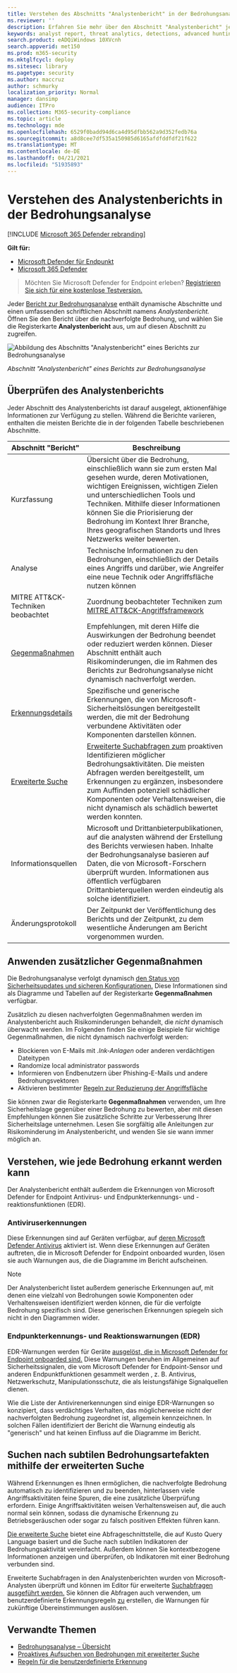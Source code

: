 ```yaml
---
title: Verstehen des Abschnitts "Analystenbericht" in der Bedrohungsanalyse
ms.reviewer: ''
description: Erfahren Sie mehr über den Abschnitt "Analystenbericht" jedes Berichts zur Bedrohungsanalyse. Erfahren Sie, wie sie Informationen zu Bedrohungen, Risikominderungen, Erkennungen, erweiterten Suchabfragen und vielem mehr bietet.
keywords: analyst report, threat analytics, detections, advanced hunting queries, mitigations,
search.product: eADQiWindows 10XVcnh
search.appverid: met150
ms.prod: m365-security
ms.mktglfcycl: deploy
ms.sitesec: library
ms.pagetype: security
ms.author: maccruz
author: schmurky
localization_priority: Normal
manager: dansimp
audience: ITPro
ms.collection: M365-security-compliance
ms.topic: article
ms.technology: mde
ms.openlocfilehash: 6529f0badd94d6ca4d95dfbb562a9d352fedb76a
ms.sourcegitcommit: a8d8cee7df535a150985d6165afdfddfdf21f622
ms.translationtype: MT
ms.contentlocale: de-DE
ms.lasthandoff: 04/21/2021
ms.locfileid: "51935893"
---
```

# <a name="understand-the-analyst-report-in-threat-analytics"></a>Verstehen des Analystenberichts in der Bedrohungsanalyse

[!INCLUDE [Microsoft 365 Defender rebranding](../../includes/microsoft-defender.md)]

**Gilt für:**
- [Microsoft Defender für Endpunkt](https://go.microsoft.com/fwlink/p/?linkid=2154037)
- [Microsoft 365 Defender](https://go.microsoft.com/fwlink/?linkid=2118804)

> Möchten Sie Microsoft Defender for Endpoint erleben? [Registrieren Sie sich für eine kostenlose Testversion.](https://www.microsoft.com/microsoft-365/windows/microsoft-defender-atp?ocid=docs-wdatp-exposedapis-abovefoldlink)

Jeder [Bericht zur Bedrohungsanalyse](threat-analytics.md) enthält dynamische Abschnitte und einen umfassenden schriftlichen Abschnitt namens _Analystenbericht._ Öffnen Sie den Bericht über die nachverfolgte Bedrohung, und wählen Sie die Registerkarte **Analystenbericht** aus, um auf diesen Abschnitt zu zugreifen.

![Abbildung des Abschnitts "Analystenbericht" eines Berichts zur Bedrohungsanalyse](images/ta-analyst-report-small.png)

_Abschnitt "Analystenbericht" eines Berichts zur Bedrohungsanalyse_

## <a name="scan-the-analyst-report"></a>Überprüfen des Analystenberichts 
Jeder Abschnitt des Analystenberichts ist darauf ausgelegt, aktionenfähige Informationen zur Verfügung zu stellen. Während die Berichte variieren, enthalten die meisten Berichte die in der folgenden Tabelle beschriebenen Abschnitte.

| Abschnitt "Bericht" | Beschreibung |
|--|--|
| Kurzfassung | Übersicht über die Bedrohung, einschließlich wann sie zum ersten Mal gesehen wurde, deren Motivationen, wichtigen Ereignissen, wichtigen Zielen und unterschiedlichen Tools und Techniken. Mithilfe dieser Informationen können Sie die Priorisierung der Bedrohung im Kontext Ihrer Branche, Ihres geografischen Standorts und Ihres Netzwerks weiter bewerten. |
| Analyse | Technische Informationen zu den Bedrohungen, einschließlich der Details eines Angriffs und darüber, wie Angreifer eine neue Technik oder Angriffsfläche nutzen können | 
| MITRE ATT&CK-Techniken beobachtet | Zuordnung beobachteter Techniken zum [MITRE ATT&CK-Angriffsframework](https://attack.mitre.org/) | 
| [Gegenmaßnahmen](#apply-additional-mitigations) | Empfehlungen, mit deren Hilfe die Auswirkungen der Bedrohung beendet oder reduziert werden können. Dieser Abschnitt enthält auch Risikominderungen, die im Rahmen des Berichts zur Bedrohungsanalyse nicht dynamisch nachverfolgt werden. |
| [Erkennungsdetails](#understand-how-each-threat-can-be-detected) | Spezifische und generische Erkennungen, die von Microsoft-Sicherheitslösungen bereitgestellt werden, die mit der Bedrohung verbundene Aktivitäten oder Komponenten darstellen können. | 
| [Erweiterte Suche](#find-subtle-threat-artifacts-using-advanced-hunting) | [Erweiterte Suchabfragen zum](advanced-hunting-overview.md) proaktiven Identifizieren möglicher Bedrohungsaktivitäten. Die meisten Abfragen werden bereitgestellt, um Erkennungen zu ergänzen, insbesondere zum Auffinden potenziell schädlicher Komponenten oder Verhaltensweisen, die nicht dynamisch als schädlich bewertet werden konnten. | 
| Informationsquellen | Microsoft und Drittanbieterpublikationen, auf die analysten während der Erstellung des Berichts verwiesen haben. Inhalte der Bedrohungsanalyse basieren auf Daten, die von Microsoft-Forschern überprüft wurden. Informationen aus öffentlich verfügbaren Drittanbieterquellen werden eindeutig als solche identifiziert. | 
| Änderungsprotokoll | Der Zeitpunkt der Veröffentlichung des Berichts und der Zeitpunkt, zu dem wesentliche Änderungen am Bericht vorgenommen wurden. |

## <a name="apply-additional-mitigations"></a>Anwenden zusätzlicher Gegenmaßnahmen
Die Bedrohungsanalyse verfolgt dynamisch [den Status von Sicherheitsupdates und sicheren Konfigurationen.](threat-analytics.md#mitigations-review-list-of-mitigations-and-the-status-of-your-devices) Diese Informationen sind als Diagramme und Tabellen auf der Registerkarte **Gegenmaßnahmen** verfügbar.

Zusätzlich zu diesen nachverfolgten Gegenmaßnahmen werden im Analystenbericht auch Risikominderungen behandelt, die _nicht_ dynamisch überwacht werden. Im Folgenden finden Sie einige Beispiele für wichtige Gegenmaßnahmen, die nicht dynamisch nachverfolgt werden:

- Blockieren von E-Mails mit _.lnk-Anlagen_ oder anderen verdächtigen Dateitypen
- Randomize local administrator passwords
- Informieren von Endbenutzern über Phishing-E-Mails und andere Bedrohungsvektoren
- Aktivieren bestimmter [Regeln zur Reduzierung der Angriffsfläche](attack-surface-reduction.md)

Sie können zwar die Registerkarte **Gegenmaßnahmen** verwenden, um Ihre Sicherheitslage gegenüber einer Bedrohung zu bewerten, aber mit diesen Empfehlungen können Sie zusätzliche Schritte zur Verbesserung Ihrer Sicherheitslage unternehmen. Lesen Sie sorgfältig alle Anleitungen zur Risikominderung im Analystenbericht, und wenden Sie sie wann immer möglich an.

## <a name="understand-how-each-threat-can-be-detected"></a>Verstehen, wie jede Bedrohung erkannt werden kann
Der Analystenbericht enthält außerdem die Erkennungen  von Microsoft Defender for Endpoint Antivirus- und Endpunkterkennungs- und -reaktionsfunktionen (EDR).

### <a name="antivirus-detections"></a>Antiviruserkennungen
Diese Erkennungen sind auf Geräten verfügbar, auf [deren Microsoft Defender Antivirus](https://docs.microsoft.com/windows/security/threat-protection/microsoft-defender-antivirus/microsoft-defender-antivirus-in-windows-10) aktiviert ist. Wenn diese Erkennungen auf Geräten auftreten, die in Microsoft Defender for Endpoint onboarded wurden, lösen sie auch Warnungen aus, die die Diagramme im Bericht aufscheinen.

>[!NOTE]
>Der Analystenbericht  listet außerdem generische Erkennungen auf, mit denen eine vielzahl von Bedrohungen sowie Komponenten oder Verhaltensweisen identifiziert werden können, die für die verfolgte Bedrohung spezifisch sind. Diese generischen Erkennungen spiegeln sich nicht in den Diagrammen wider.

### <a name="endpoint-detection-and-response-edr-alerts"></a>Endpunkterkennungs- und Reaktionswarnungen (EDR)
EDR-Warnungen werden für Geräte [ausgelöst, die in Microsoft Defender for Endpoint onboarded sind.](onboard-configure.md) Diese Warnungen beruhen im Allgemeinen auf Sicherheitssignalen, die vom Microsoft Defender for Endpoint-Sensor und anderen Endpunktfunktionen gesammelt werden , z. B. Antivirus, Netzwerkschutz, Manipulationsschutz, die als leistungsfähige Signalquellen dienen.

Wie die Liste der Antivirenerkennungen sind einige EDR-Warnungen so konzipiert, dass verdächtiges Verhalten, das möglicherweise nicht der nachverfolgten Bedrohung zugeordnet ist, allgemein kennzeichnen. In solchen Fällen identifiziert der Bericht die Warnung eindeutig als "generisch" und hat keinen Einfluss auf die Diagramme im Bericht.

## <a name="find-subtle-threat-artifacts-using-advanced-hunting"></a>Suchen nach subtilen Bedrohungsartefakten mithilfe der erweiterten Suche
Während Erkennungen es Ihnen ermöglichen, die nachverfolgte Bedrohung automatisch zu identifizieren und zu beenden, hinterlassen viele Angriffsaktivitäten feine Spuren, die eine zusätzliche Überprüfung erfordern. Einige Angriffsaktivitäten weisen Verhaltensweisen auf, die auch normal sein können, sodass die dynamische Erkennung zu Betriebsgeräuschen oder sogar zu falsch positiven Effekten führen kann.

[Die erweiterte Suche](advanced-hunting-overview.md) bietet eine Abfrageschnittstelle, die auf Kusto Query Language basiert und die Suche nach subtilen Indikatoren der Bedrohungsaktivität vereinfacht. Außerdem können Sie kontextbezogene Informationen anzeigen und überprüfen, ob Indikatoren mit einer Bedrohung verbunden sind.

Erweiterte Suchabfragen in den Analystenberichten wurden von Microsoft-Analysten überprüft und können im Editor für erweiterte [Suchabfragen ausgeführt werden.](https://securitycenter.windows.com/advanced-hunting) Sie können die Abfragen auch verwenden, um benutzerdefinierte Erkennungsregeln [zu](custom-detection-rules.md) erstellen, die Warnungen für zukünftige Übereinstimmungen auslösen.


## <a name="related-topics"></a>Verwandte Themen
- [Bedrohungsanalyse – Übersicht](threat-analytics.md)
- [Proaktives Aufsuchen von Bedrohungen mit erweiterter Suche](advanced-hunting-overview.md) 
- [Regeln für die benutzerdefinierte Erkennung](custom-detection-rules.md)